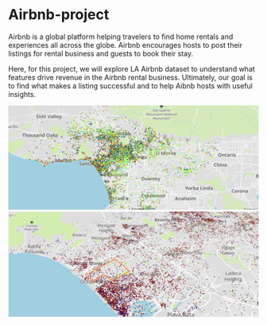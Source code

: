 # Airbnb-project

Airbnb is a global platform helping travelers to find home rentals and experiences all across the globe. Airbnb encourages hosts to post their listings for rental business and guests to book their stay. 

Here, for this project, we will explore LA Airbnb dataset to understand what features drive revenue in the Airbnb rental business. Ultimately, our goal is to find what makes a listing successful and to help Aibnb hosts with useful insights.

![picture](https://github.com/prodillo/Airbnb-project/blob/master/Listings_clsutered.PNG)
![picture](https://github.com/prodillo/Airbnb-project/blob/master/Location1zoom.png)
